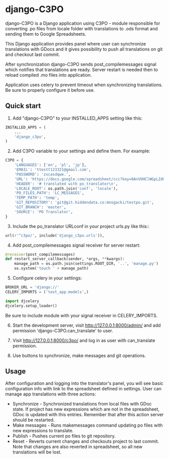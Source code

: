 django-C3PO
=============
django-C3PO is a Django application using C3PO - module responsible for converting .po files from locale folder
with translations to .ods format and sending them to Google Spreadsheets.

This Django application provides panel where user can synchronize translations with GDocs and it gives
possibility to push all translations on git and checkout last commit.

After synchronization django-C3PO sends post_compilemessages signal which notifies that translations are ready.
Server restart is needed then to reload compiled .mo files into application.

Application uses celery to prevent timeout when synchronizing translations.
Be sure to properly configure it before use.

Quick start
-----------

1. Add "django-C3PO" to your INSTALLED_APPS setting like this:

```python
INSTALLED_APPS = (
    ...
    'django_c3po',
)
```

2. Add C3PO variable to your settings and define them. For example:

```python
C3PO = {
    'LANGUAGES': ['en', 'pl', 'jp'],
    'EMAIL': 'ttestt123321@gmail.com',
    'PASSWORD': 'zxcasdqwe.',
    'URL': 'https://docs.google.com/spreadsheet/ccc?key=0AnVOHClWGpLZdGRuQVlrWG5Ia3QtOHJEWWpmZVYyYnc#gid=0',
    'HEADER': '# translated with po_translator\n',
    'LOCALE_ROOT': os.path.join('conf', 'locale'),
    'PO_FILES_PATH': 'LC_MESSAGES',
    'TEMP_PATH': 'temp',
    'GIT_REPOSITORY': 'git@git.hiddendata.co:mnogacki/testpo.git',
    'GIT_BRANCH': 'master',
    'SOURCE': 'PO Translator',
}
```

3. Include the po_translator URLconf in your project urls.py like this::

```python
url(r'^c3po/', include('django_c3po.urls')),
```

4. Add post_compilemessages signal receiver for server restart:
```python
@receiver(post_compilemessages)
def restart_server_callback(sender, *args, **kwargs):
    manage_path = os.path.join(settings.ROOT_DIR, '..', 'manage.py')
    os.system('touch ' + manage_path)
```

5. Configure celery in your settings:
```python
BROKER_URL = 'django://'
CELERY_IMPORTS = ('test_app.models',)

import djcelery
djcelery.setup_loader()
```
Be sure to include module with your signal receiver in CELERY_IMPORTS.

6. Start the development server, visit http://127.0.0.1:8000/admin/
   and add permission 'django-C3PO.can_translate' to user.

7. Visit http://127.0.0.1:8000/c3po/ and log in as user with can_translate permission.

8. Use buttons to synchronize, make messages and git operations.

Usage
-----
After configuration and logging into the translator's panel, you will see basic configuration info with
link to the spreadsheet defined in settings. User can manage app translations with three actions:

 - Synchronize - Synchronized translations from local files with GDoc state. If project has new expressions
   which are not in the spreadsheet, GDoc is updated with this entries. Remember that after this action server
   should be restarted.
 - Make messages - Runs makemessages command updating po files with new expressions to translate.
 - Publish - Pushes current po files to git repository.
 - Reset - Reverts current changes and checkouts project to last commit. Note that changes are also reverted
   in spreadsheet, so all new translations will be lost.
